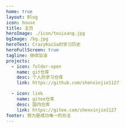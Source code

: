 ```yaml
---
home: true
layout: Blog
icon: house
title: 主页
heroImage: ./icon/touixang.jpg
bgImage: /bg.jpg
heroText: CrazyKaiSa的学习历史
heroFullScreen: true
tagline: 继续加油
projects:
  - icon: folder-open
    name: git仓库
    desc: 个人的学习仓库
    link: https://github.com/shenxinjie1127

  - icon: link
    name: gitee仓库
    desc: 国内仓库
    link: https://gitee.com/shenxinjie1127
footer: 努力是成功唯一的办法
---
```


